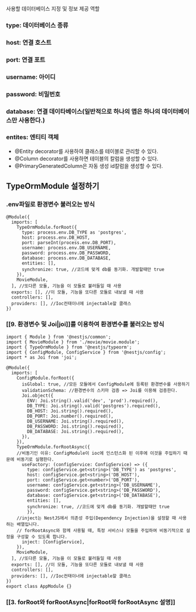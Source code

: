 사용할 데이터베이스 지정 및 정보 제공 역할

### type: 데이터베이스 종류
### host: 연결 호스트
### port: 연결 포트
### username: 아이디
### password: 비밀번호
### database: 연결 데이타베이스(일반적으로 하나의 앱은 하나의 데이터베이스만 사용한다.)
### entites: 엔티티 객체
- @Entity decorator를 사용하여 클래스를 테이블로 관리할 수 있다.
- @Column decorator를 사용하면 테이블의 칼럼을 생성할 수 있다.
- @PrimaryGeneratedColumn은 자동 생성 id칼럼을 생성할 수 있다.


## TypeOrmModule 설정하기
### .env파일로 환경변수 불러오는 방식
```node
@Module({  
  imports: [  
    TypeOrmModule.forRoot({  
      type: process.env.DB_TYPE as 'postgres',  
      host: process.env.DB_HOST,  
      port: parseInt(process.env.DB_PORT),  
      username: process.env.DB_USERNAME,  
      password: process.env.DB_PASSWORD,  
      database: process.env.DB_DATABASE,  
      entities: [],  
      synchronize: true, //코드에 맞게 db를 동기화. 개발할때만 true   
    }),  
    MovieModule,  
  ], //또다른 모듈, 기능을 이 모듈로 불러들일 때 사용  
  exports: [], //이 모듈, 기능을 또다른 모듈로 내보낼 때 사용  
  controllers: [],  
  providers: [], //Ioc컨태이너에 injectable할 클래스  
})
```

### [[9.  환경변수 및 Joi|joi]]를 이용하여 환경변수를 불러오는 방식
```node
import { Module } from '@nestjs/common';  
import { MovieModule } from './movie/movie.module';  
import { TypeOrmModule } from '@nestjs/typeorm';  
import { ConfigModule, ConfigService } from '@nestjs/config';  
import * as Joi from 'joi';  
  
@Module({  
  imports: [  
    ConfigModule.forRoot({  
      isGlobal: true, //모든 모듈에서 ConfigModule에 등록된 환경변수를 사용하기      
      validationSchema: //환경변수의 스키마 검증 => Joi를 이용해 검증한다.
      Joi.object({  
        ENV: Joi.string().valid('dev', 'prod').required(),  
        DB_TYPE: Joi.string().valid('postgres').required(),  
        DB_HOST: Joi.string().required(),  
        DB_PORT: Joi.number().required(),  
        DB_USERNAME: Joi.string().required(),  
        DB_PASSWORD: Joi.string().required(),  
        DB_DATABASE: Joi.string().required(),  
      }),  
    }),
    TypeOrmModule.forRootAsync({  
    //비동기인 이유: ConfigModule이 ioc에 인스턴스화 된 이후에 이것을 주입하기 때문에 비동기로 실행한다.
      useFactory: (configService: ConfigService) => ({  
        type: configService.get<string>('DB_TYPE') as 'postgres',  
        host: configService.get<string>('DB_HOST'),  
        port: configService.get<number>('DB_PORT'),  
        username: configService.get<string>('DB_USERNAME'),  
        password: configService.get<string>('DB_PASSWORD'),  
        database: configService.get<string>('DB_DATABASE'),  
        entities: [],  
        synchronize: true, //코드에 맞게 db를 동기화. 개발할때만 true      
        }),  
    //inject는 NestJS에서 의존성 주입(Dependency Injection)을 설정할 때 사용하는 배열입니다.
    // forRootAsync와 함께 사용될 때, 특정 서비스나 모듈을 주입하여 비동기적으로 설정을 구성할 수 있도록 합니다.
      inject: [ConfigService],  
    }),  
	MovieModule,  
  ], //또다른 모듈, 기능을 이 모듈로 불러들일 때 사용  
  exports: [], //이 모듈, 기능을 또다른 모듈로 내보낼 때 사용  
  controllers: [],  
  providers: [], //Ioc컨태이너에 injectable할 클래스  
})  
export class AppModule {}
```

### [[3. forRoot와 forRootAsync|forRoot와 forRootAsync 설명]]

